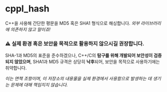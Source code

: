 # cppl_hash

C++을 사용해 간단한 평문을 MD5 혹은 SHA1 형식으로 해싱합니다. *외부 라이브러리에 의존하지 않고 말이죠!*

### ⚠ 실제 환경 혹은 보안을 목적으로 활용하지 않으시길 권장합니다.
SHA-1과 MD5의 표준을 준수하겠으나, C++/C의 **탐구를 위해 개발되어 보안성이 검증되지 않았으며**, SHA1과 MD5 규격은 상당히 **낙후**되어, 보안을 목적으로 사용하기에는 취약합니다.

*이는 면책 조항이며, 이 저장소의 내용물을 실제 환경에서 사용함으로 발생하는 데 생기는 문제에 대해 책임지지 않습니다.*
